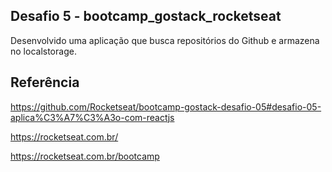 ## Desafio 5 - bootcamp_gostack_rocketseat

Desenvolvido uma aplicação que busca repositórios do Github e armazena no localstorage.

## Referência

https://github.com/Rocketseat/bootcamp-gostack-desafio-05#desafio-05-aplica%C3%A7%C3%A3o-com-reactjs

https://rocketseat.com.br/

https://rocketseat.com.br/bootcamp

